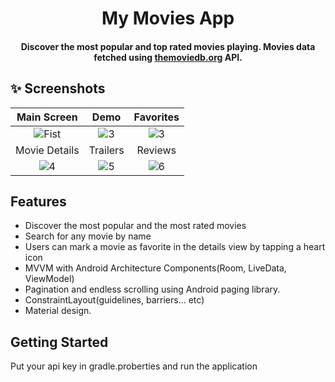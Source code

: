 
<h1 align="center">My Movies App</h1>
<h4 align="center">
	Discover the most popular and top rated movies playing. Movies data fetched using <a href="https://www.themoviedb.org/">themoviedb.org</a> API.
</h4>

## ✨ Screenshots
| Main Screen | Demo |  Favorites |
|:-:|:-:|:-:|
| ![Fist](ScreenShots/1.jpg?raw=true) | ![3](ScreenShots/2.jpg?raw=true) | ![3](ScreenShots/3.jpg?raw=true) |
| Movie Details | Trailers |  Reviews |
| ![4](ScreenShots/4.jpg?raw=true) | ![5](ScreenShots/5.jpg?raw=true) | ![6](ScreenShots/details.jpg?raw=true) |

## Features
*   Discover the most popular and the most rated movies
*   Search for any movie by name
*   Users can mark a movie as favorite in the details view by tapping a heart icon 
*   MVVM with Android Architecture Components(Room, LiveData, ViewModel)
*   Pagination and endless scrolling using Android paging library.
*   ConstraintLayout(guidelines, barriers... etc)
*   Material design.

## Getting Started
Put your api key in gradle.proberties and run the application
